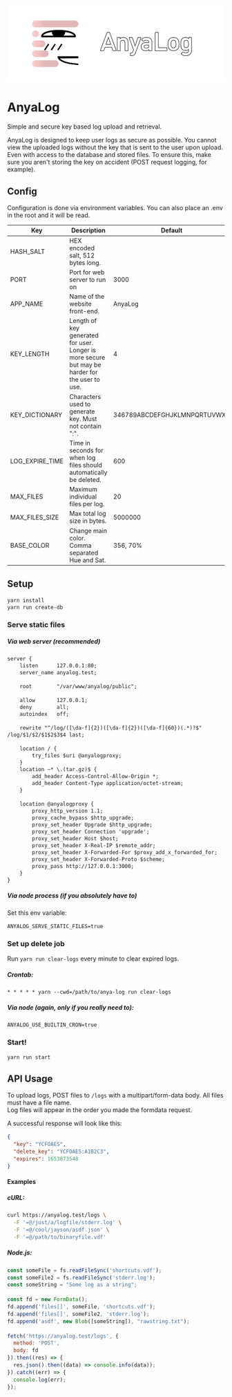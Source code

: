 <picture>
  <source media="(prefers-color-scheme: dark)" srcset="/public/hero-dark.png">
  <source media="(prefers-color-scheme: light)" srcset="/public/hero-light.png">
  <img alt="AnyaLog Hero" src="/public/hero-dark.png">
</picture>

# AnyaLog
Simple and secure key based log upload and retrieval.

AnyaLog is designed to keep user logs as secure as possible. You cannot view the uploaded logs without the key that is sent to the user upon upload. Even with access to the database and stored files. To ensure this, make sure you aren't storing the key on accident (POST request logging, for example).

## Config
Configuration is done via environment variables. You can also place an .env in the root and it will be read.

| Key               | Description                                                                                    | Default                      |
| ----------------- | ---------------------------------------------------------------------------------------------- | ---------------------------- |
| HASH_SALT         | HEX encoded salt, 512 bytes long.                                                              |                              |
| PORT              | Port for web server to run on                                                                  | 3000                         |
| APP_NAME          | Name of the website front-end.                                                                 | AnyaLog                      |
| KEY_LENGTH        | Length of key generated for user. Longer is more secure but may be harder for the user to use. | 4                            |
| KEY_DICTIONARY    | Characters used to generate key. Must not contain ":".                                         | 346789ABCDEFGHJKLMNPQRTUVWXY |
| LOG_EXPIRE_TIME   | Time in seconds for when log files should automatically be deleted.                            | 600                          |
| MAX_FILES         | Maximum individual files per log.                                                              | 20                           |
| MAX_FILES_SIZE    | Max total log size in bytes.                                                                   | 5000000                      |
| BASE_COLOR        | Change main color. Comma separated Hue and Sat.                                                | 356, 70%                     |


## Setup
```
yarn install
yarn run create-db
```

### Serve static files
##### Via web server (recommended)
```
server {
	listen		127.0.0.1:80;
	server_name	anyalog.test;
	
	root		"/var/www/anyalog/public";

	allow		127.0.0.1;
	deny		all;
	autoindex	off;

	rewrite "^/log/([\da-f]{2})([\da-f]{2})([\da-f]{60})(.*)?$" /log/$1/$2/$1$2$3$4 last;

	location / {
		try_files $uri @anyalogproxy;
	}
	location ~* \.(tar.gz)$ {
		add_header Access-Control-Allow-Origin *;
		add_header Content-Type application/octet-stream;
	}

	location @anyalogproxy {
		proxy_http_version 1.1;
		proxy_cache_bypass $http_upgrade;
		proxy_set_header Upgrade $http_upgrade;
		proxy_set_header Connection 'upgrade';
		proxy_set_header Host $host;
		proxy_set_header X-Real-IP $remote_addr;
		proxy_set_header X-Forwarded-For $proxy_add_x_forwarded_for;
		proxy_set_header X-Forwarded-Proto $scheme;
		proxy_pass http://127.0.0.1:3000;
	}
}
```

##### Via node process (if you absolutely have to)  
Set this env variable:
```
ANYALOG_SERVE_STATIC_FILES=true
```

### Set up delete job
Run `yarn run clear-logs` every minute to clear expired logs.  
##### Crontab:
```
* * * * * yarn --cwd=/path/to/anya-log run clear-logs
```

##### Via node (again, only if you really need to):
```
ANYALOG_USE_BUILTIN_CRON=true
```

### Start!
```
yarn run start
```

## API Usage

To upload logs, POST files to `/logs` with a multipart/form-data body. All files must have a file name.  
Log files will appear in the order you made the formdata request.

A successful response will look like this:
```json
{
  "key": "YCFOAES",
  "delete_key": "YCFOAES:A1B2C3",
  "expires": 1653873548
}
```

#### Examples
##### cURL:
```sh
curl https://anyalog.test/logs \
  -F '=@/just/a/logfile/stderr.log' \
  -F '=@/cool/jayson/asdf.json' \
  -F '=@/path/to/binaryfile.vdf'
```

##### Node.js:
```js
const someFile = fs.readFileSync('shortcuts.vdf');
const someFile2 = fs.readFileSync('stderr.log');
const someString = "Some log as a string";

const fd = new FormData();
fd.append('files[]', someFile, 'shortcuts.vdf');
fd.append('files[]', someFile2, 'stderr.log');
fd.append('asdf', new Blob([someString]), "rawstring.txt");

fetch('https://anyalog.test/logs', {
  method: 'POST',
  body: fd
}).then((res) => {
  res.json().then((data) => console.info(data));
}).catch((err) => {
  console.log(err);
});
```
